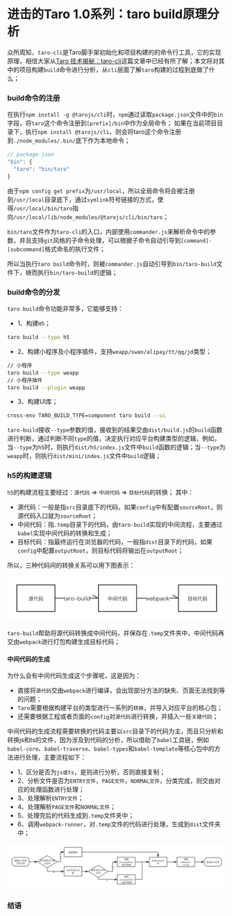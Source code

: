 # 进击的Taro 1.0系列：taro build原理分析

众所周知，`taro-cli`是Taro脚手架初始化和项目构建的的命令行工具，它的实现原理，相信大家从[Taro 技术揭秘：taro-cli](https://juejin.im/post/5b3ce041e51d45194832aaf6)这篇文章中已经有所了解；本文将对其中的项目构建`build`命令进行分析，从`cli`层面了解`taro`构建的过程到底做了什么；

### build命令的注册

在执行`npm install -g @tarojs/cli`时，`npm`通过读取`package.json`文件中的`bin`字段，将`taro`这个命令注册到`[prefix]/bin`中作为全局命令； 
如果在当前项目目录下，执行`npm install @tarojs/cli`，则会将taro这个命令注册到`./node_modules/.bin/`底下作为本地命令；

```js
// package.json
"bin": {
  "taro": "bin/taro"
}
```

由于`npm config get prefix`为`/usr/local`，所以全局命令将会被注册到`/usr/local`目录底下，通过`symlink`符号链接的方式，使得`/usr/local/bin/taro`指向`/usr/local/lib/node_modules/@tarojs/cli/bin/taro`； 

`bin/taro`文件作为`taro-cli`的入口，内部使用`commander.js`来解析命令中的参数，并且支持`git`风格的子命令处理，可以根据子命令自动引导到`[command]-[subcommand]`格式命名的执行文件； 

所以当执行`taro build`命令时，则被`commander.js`自动引导到`bin/taro-build`文件下，继而执行`bin/taro-build`的逻辑； 

### build命令的分发

`taro build`命令功能非常多，它能够支持：

- 1、构建`H5`；
```sh
taro build --type h5
```
- 2、构建小程序及小程序插件，支持`weapp/swan/alipay/tt/qq/jd`类型；
```sh
// 小程序
taro build --type weapp
// 小程序插件
taro build --plugin weapp
```
- 3、构建UI库；
```sh
cross-env TARO_BUILD_TYPE=component taro build --ui
```

`taro-build`接收`--type`参数的值，接收到的结果交由`dist/build.js`的`build`函数进行判断，通过判断不同`type`的值，决定执行对应平台构建类型的逻辑，例如，当`--type`为`h5`时，则执行`dist/h5/index.js`文件中`build`函数的逻辑；当`--type`为`weapp`时，则执行`dist/mini/index.js`文件中`build`逻辑；

### h5的构建逻辑

`h5`的构建流程主要经过：`源代码` => `中间代码` => `目标代码`的转换； 其中：

- 源代码：一般是指`src`目录底下的代码，如果`config`中有配置`sourceRoot`，则源代码入口就为`sourceRoot`；
- 中间代码：指`.temp`目录下的代码，由`taro-build`实现的中间流程，主要通过`babel`实现中间代码的转换和生成；
- 目标代码：指最终运行在浏览器的代码，一般指`dist`目录下的代码，如果`config`中配置`outputRoot`，则目标代码将输出在`outputRoot`；

所以，三种代码间的转换关系可以用下图表示：

![](./images/taro-build-workflow.png)

`taro-build`帮助将源代码转换成中间代码，并保存在`.temp`文件夹中，中间代码再交由`webpack`进行打包构建生成目标代码；

#### 中间代码的生成

为什么会有中间代码生成这个步骤呢，这是因为：
- 直接将`源代码`交由`webpack`进行编译，会出现部分方法的缺失、页面无法找到等的问题；
- `Taro`需要根据构建平台的类型进行一系列的`转换`，并导入对应平台的核心包；
- 还需要根据工程或者页面的`config`对`源代码`进行转换，并插入一些`关键代码`；

中间代码的生成流程需要转换的代码主要以`src`目录下的代码为主，而且只分析和转换js和ts的文件，因为涉及到代码的分析，所以借助了`babel`工具链，例如`babel-core`、`babel-traverse`、`babel-types`和`babel-template`等核心包中的方法进行处理，主要流程如下：

- 1、区分是否为`js或ts`，是则进行分析，否则直接复制；
- 2、分析文件是否为`ENTRY文件`，`PAGE文件`，`NORMAL文件`，分类完成，则交由对应的处理函数进行处理；
- 3、处理解析`ENTRY文件`；
- 4、处理解析`PAGE文件`和`NORMAL文件`；
- 5、处理完后的代码生成到`.temp`文件夹中；
- 6、调用`webpack-runner`，对`.temp`文件的代码进行处理，生成到`dist`文件夹中；

![](./images/taro-build-h5.png)

#### 

### 结语